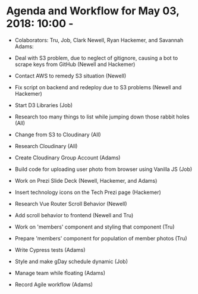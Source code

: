 # Agenda and Workflow for May 03, 2018: 10:00 - 

* Colaborators: Tru, Job, Clark Newell, Ryan Hackemer, and Savannah Adams:

* Deal with S3 problem, due to neglect of gitignore, causing a bot to scrape keys from GitHub (Newell and Hackemer)

* Contact AWS to remedy S3 situation (Newell)

* Fix script on backend and redeploy due to S3 problems (Newell and Hackemer)

* Start D3 Libraries (Job)

* Research too many things to list while jumping down those rabbit holes (All)

* Change from S3 to Cloudinary (All)

* Research Cloudinary (All)

* Create Cloudinary Group Account (Adams)

* Build code for uploading user photo from browser using Vanilla JS (Job)

* Work on Prezi Slide Deck (Newell, Hackemer, and Adams)

* Insert technology icons on the Tech Prezi page (Hackemer)

* Research Vue Router Scroll Behavior (Newell)

* Add scroll behavior to frontend (Newell and Tru)

* Work on 'members' component and styling that component (Tru)

* Prepare 'members' component for population of member photos (Tru)

* Write Cypress tests (Adams)

* Style and make gDay schedule dynamic (Job)

* Manage team while floating (Adams)

* Record Agile workflow (Adams)